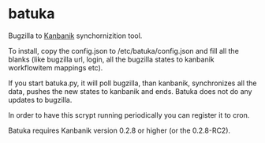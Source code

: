 batuka
======

Bugzilla to [Kanbanik](https://code.google.com/p/kanbanik/) synchornizition tool.

To install, copy the config.json to /etc/batuka/config.json and fill all the blanks (like bugzilla url, login, all the bugzilla states to kanbanik workflowitem mappings etc).

If you start batuka.py, it will poll bugzilla, than kanbanik, synchronizes all the data, pushes the new states to kanbanik and ends. Batuka does not do any updates to bugzilla.

In order to have this scrypt running periodically you can register it to cron.

Batuka requires Kanbanik version 0.2.8 or higher (or the 0.2.8-RC2).
